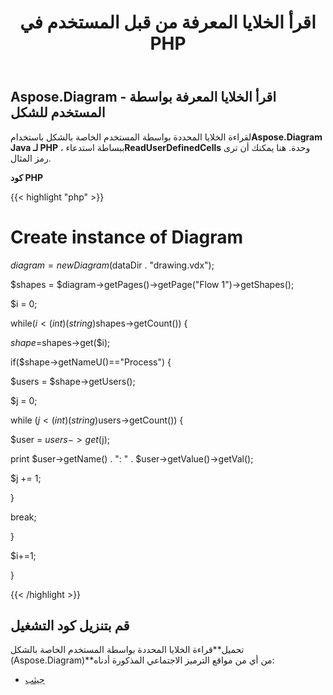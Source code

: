 ﻿---
title: اقرأ الخلايا المعرفة من قبل المستخدم في PHP
type: docs
weight: 20
url: /ar/java/read-shape-s-user-defined-cells-in-php/
---
## **Aspose.Diagram - اقرأ الخلايا المعرفة بواسطة المستخدم للشكل**
 لقراءة الخلايا المحددة بواسطة المستخدم الخاصة بالشكل باستخدام**Aspose.Diagram Java لـ PHP** ، ببساطة استدعاء**ReadUserDefinedCells** وحدة. هنا يمكنك أن ترى رمز المثال.

**كود PHP**

{{< highlight "php" >}}

 # Create instance of Diagram

$diagram = new Diagram($dataDir . "drawing.vdx");

$shapes = $diagram->getPages()->getPage("Flow 1")->getShapes();

$i = 0;

while($i<(int)(string)$shapes->getCount()) {

$shape=$shapes->get($i);

if($shape->getNameU()=="Process") {

$users = $shape->getUsers();

$j = 0;

while ($j<(int)(string)$users->getCount()) {

$user = $users->get($j);

print $user->getName() . ": " . $user->getValue()->getVal();

$j += 1;

}

break;

}

$i+=1;

}

{{< /highlight >}}
## **قم بتنزيل كود التشغيل**
 تحميل**قراءة الخلايا المحددة بواسطة المستخدم الخاصة بالشكل (Aspose.Diagram)**من أي من مواقع الترميز الاجتماعي المذكورة أدناه:

- [جيثب](https://github.com/asposediagram/Aspose.Diagram-for-Java/blob/master/Plugins/Aspose_Diagram_Java_for_PHP/src/aspose/diagram/WorkingwithUserdefinedCells/ReadUserDefinedCells.php)
